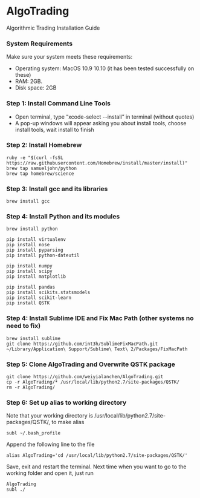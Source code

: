 # AlgoTrading
Algorithmic Trading Installation Guide

### System Requirements
Make sure your system meets these requirements:
  - Operating system: MacOS 10.9 10.10 (it has been tested successfully on these)
  - RAM: 2GB.
  - Disk space: 2GB

### Step 1: Install Command Line Tools
  - Open terminal, type “xcode-select --install” in terminal (without quotes)
  - A pop-up windows will appear asking you about install tools, choose install tools, wait install to finish
  
### Step 2: Install Homebrew

  ```
  ruby -e "$(curl -fsSL https://raw.githubusercontent.com/Homebrew/install/master/install)"
  brew tap samueljohn/python
  brew tap homebrew/science
  ```

### Step 3: Install gcc and its libraries

  ```
  brew install gcc
  ```

### Step 4: Install Python and its modules
    
  ```
  brew install python
  
  pip install virtualenv
  pip install nose
  pip install pyparsing
  pip install python-dateutil
  
  pip install numpy
  pip install scipy
  pip install matplotlib
  
  pip install pandas
  pip install scikits.statsmodels
  pip install scikit-learn
  pip install QSTK
  ```

### Step 4: Install Sublime IDE and Fix Mac Path (other systems no need to fix)

  ```
  brew install sublime
  git clone https://github.com/int3h/SublimeFixMacPath.git ~/Library/Application\ Support/Sublime\ Text\ 2/Packages/FixMacPath
  ```

### Step 5: Clone AlgoTrading and Overwrite QSTK package

  ```
  git clone https://github.com/weiyialanchen/AlgoTrading.git
  cp -r AlgoTrading/* /usr/local/lib/python2.7/site-packages/QSTK/
  rm -r AlgoTrading/
  ```

### Step 6: Set up alias to working directory

Note that your working directory is /usr/local/lib/python2.7/site-packages/QSTK/, to make alias

  ```
  subl ~/.bash_profile
  ```

  Append the following line to the file

  ```
  alias AlgoTrading='cd /usr/local/lib/python2.7/site-packages/QSTK/'
  ```
  
  Save, exit and restart the terminal. Next time when you want to go to the working folder and open it, just run

  ```
  AlgoTrading
  subl ./
  ```
